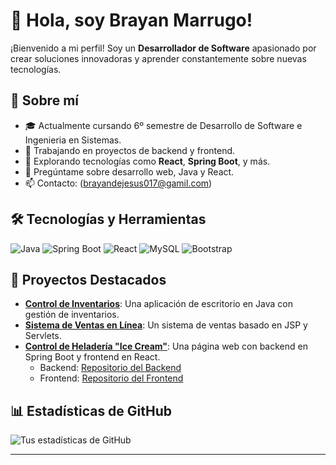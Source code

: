 # 👋 Hola, soy Brayan Marrugo!

¡Bienvenido a mi perfil! Soy un **Desarrollador de Software** apasionado por crear soluciones innovadoras y aprender constantemente sobre nuevas tecnologías.

## 🚀 Sobre mí
- 🎓 Actualmente cursando 6º semestre de Desarrollo de Software e Ingenieria en Sistemas.
- 🔭 Trabajando en proyectos de backend y frontend.
- 🌱 Explorando tecnologías como **React**, **Spring Boot**, y más.
- 💬 Pregúntame sobre desarrollo web, Java y React.
- 📫 Contacto: (brayandejesus017@gamil.com)

## 🛠️ Tecnologías y Herramientas
![Java](https://img.shields.io/badge/Java-ED8B00?style=for-the-badge&logo=java&logoColor=white)
![Spring Boot](https://img.shields.io/badge/Spring_Boot-6DB33F?style=for-the-badge&logo=spring&logoColor=white)
![React](https://img.shields.io/badge/React-20232A?style=for-the-badge&logo=react&logoColor=61DAFB)
![MySQL](https://img.shields.io/badge/MySQL-4479A1?style=for-the-badge&logo=mysql&logoColor=white)
![Bootstrap](https://img.shields.io/badge/Bootstrap-563D7C?style=for-the-badge&logo=bootstrap&logoColor=white)

## 📂 Proyectos Destacados
- **[Control de Inventarios](https://github.com/Apolo152782/ProyectoAula)**: Una aplicación de escritorio en Java con gestión de inventarios.
- **[Sistema de Ventas en Línea](https://github.com/Apolo152782/ProyectoDeAulaBSCM)**: Un sistema de ventas basado en JSP y Servlets.
- **[Control de Heladería \"Ice Cream\"](https://github.com/Apolo152782/ProyectoDeAula-FrontendStaflow)**: Una página web con backend en Spring Boot y frontend en React.  
  - Backend: [Repositorio del Backend](https://github.com/Apolo152782/ProyectoDeAula-BackendStaflow)  
  - Frontend: [Repositorio del Frontend](https://github.com/Apolo152782/ProyectoDeAula-FrontendStaflow)

## 📊 Estadísticas de GitHub
![Tus estadísticas de GitHub](https://github-readme-stats.vercel.app/api?username=Apolo152782&show_icons=true&theme=radical)


---

